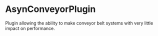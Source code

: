 # AsynConveyorPlugin
Plugin allowing the ability to make conveyor belt systems with very little impact on performance.

